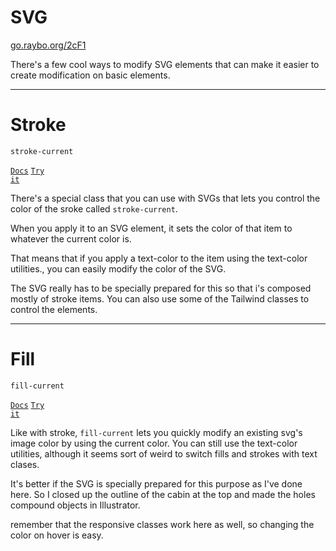 <!-- .slide: data-state="layout-title" class="bg-dark"-->

# SVG

<div class="slide-link"><a href="https://go.raybo.org/2cF1"><i class="fab fa-slideshare"></i> go.raybo.org/2cF1</a></div>

> >

There's a few cool ways to modify SVG elements that can make it easier to create modification on basic elements.

---

# Stroke


`stroke-current`

<a href="https://tailwindcss.com/docs/stroke" target="_blank"><code class="code-exciting">Docs</code></a> <a href="https://codepen.io/planetoftheweb/pen/PoGjEOP?editors=1000" target="_blank"><code class="code-royal">Try it</code></a>

> >

There's a special class that you can use with SVGs that lets you control the color of the sroke called `stroke-current`.

When you apply it to an SVG element, it sets the color of that item to whatever the current color is. 

That means that if you apply a text-color to the item using the text-color utilities., you can easily modify the color of the SVG.

The SVG really has to be specially prepared for this so that i's composed mostly of stroke items. You can also use some of the Tailwind classes to control the elements.

---

# Fill

`fill-current`

<a href="https://tailwindcss.com/docs/fill" target="_blank"><code class="code-exciting">Docs</code></a> <a href="https://codepen.io/planetoftheweb/pen/VwKWXpQ?editors=1000" target="_blank"><code class="code-royal">Try it</code></a>

> >

Like with stroke, `fill-current` lets you quickly modify an existing svg's image color by using the current color. You can still use the text-color utilities, although it seems sort of weird to switch fills and strokes with text clases.

It's better if the SVG is specially prepared for this purpose as I've done here. So I closed up the outline of the cabin at the top and made the holes compound objects in Illustrator.

remember that the responsive classes work here as well, so changing the color on hover is easy.